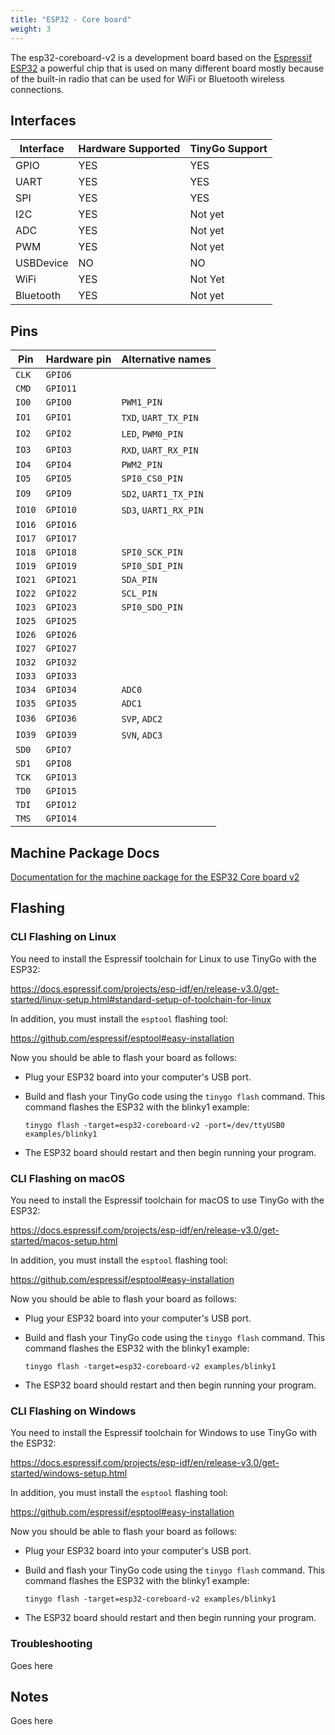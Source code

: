 ```yaml
---
title: "ESP32 - Core board"
weight: 3
---
```


The esp32-coreboard-v2 is a development board based on the [Espressif ESP32](https://www.espressif.com/en/products/socs/esp32) a powerful chip that is used on many different board mostly because of the built-in radio that can be used for WiFi or Bluetooth wireless connections.

## Interfaces

| Interface | Hardware Supported | TinyGo Support |
| --------- | ------------- | ----- |
| GPIO      | YES | YES |
| UART      | YES | YES |
| SPI       | YES | YES |
| I2C       | YES | Not yet |
| ADC       | YES | Not yet |
| PWM       | YES | Not yet |
| USBDevice | NO  | NO  |
| WiFi      | YES | Not Yet |
| Bluetooth | YES | Not yet |

## Pins

| Pin               | Hardware pin | Alternative names |
| ----------------- | ------------ | ----------------- |
| `CLK`             | `GPIO6`      |                   |
| `CMD`             | `GPIO11`     |                   |
| `IO0`             | `GPIO0`      | `PWM1_PIN`        |
| `IO1`             | `GPIO1`      | `TXD`, `UART_TX_PIN` |
| `IO2`             | `GPIO2`      | `LED`, `PWM0_PIN` |
| `IO3`             | `GPIO3`      | `RXD`, `UART_RX_PIN` |
| `IO4`             | `GPIO4`      | `PWM2_PIN`        |
| `IO5`             | `GPIO5`      | `SPI0_CS0_PIN`    |
| `IO9`             | `GPIO9`      | `SD2`, `UART1_TX_PIN` |
| `IO10`            | `GPIO10`     | `SD3`, `UART1_RX_PIN` |
| `IO16`            | `GPIO16`     |                   |
| `IO17`            | `GPIO17`     |                   |
| `IO18`            | `GPIO18`     | `SPI0_SCK_PIN`    |
| `IO19`            | `GPIO19`     | `SPI0_SDI_PIN`    |
| `IO21`            | `GPIO21`     | `SDA_PIN`         |
| `IO22`            | `GPIO22`     | `SCL_PIN`         |
| `IO23`            | `GPIO23`     | `SPI0_SDO_PIN`    |
| `IO25`            | `GPIO25`     |                   |
| `IO26`            | `GPIO26`     |                   |
| `IO27`            | `GPIO27`     |                   |
| `IO32`            | `GPIO32`     |                   |
| `IO33`            | `GPIO33`     |                   |
| `IO34`            | `GPIO34`     | `ADC0`            |
| `IO35`            | `GPIO35`     | `ADC1`            |
| `IO36`            | `GPIO36`     | `SVP`, `ADC2`     |
| `IO39`            | `GPIO39`     | `SVN`, `ADC3`     |
| `SD0`             | `GPIO7`      |                   |
| `SD1`             | `GPIO8`      |                   |
| `TCK`             | `GPIO13`     |                   |
| `TD0`             | `GPIO15`     |                   |
| `TDI`             | `GPIO12`     |                   |
| `TMS`             | `GPIO14`     |                   |

## Machine Package Docs

[Documentation for the machine package for the ESP32 Core board v2](../machine/esp32-coreboard-v2)

## Flashing

### CLI Flashing on Linux

You need to install the Espressif toolchain for Linux to use TinyGo with the ESP32: 

https://docs.espressif.com/projects/esp-idf/en/release-v3.0/get-started/linux-setup.html#standard-setup-of-toolchain-for-linux

In addition, you must install the `esptool` flashing tool:

https://github.com/espressif/esptool#easy-installation

Now you should be able to flash your board as follows:

- Plug your ESP32 board into your computer's USB port.
- Build and flash your TinyGo code using the `tinygo flash` command. This command flashes the ESP32 with the blinky1 example:

    ```
    tinygo flash -target=esp32-coreboard-v2 -port=/dev/ttyUSB0 examples/blinky1
    ```

- The ESP32 board should restart and then begin running your program.

### CLI Flashing on macOS

You need to install the Espressif toolchain for macOS to use TinyGo with the ESP32: 

https://docs.espressif.com/projects/esp-idf/en/release-v3.0/get-started/macos-setup.html

In addition, you must install the `esptool` flashing tool:

https://github.com/espressif/esptool#easy-installation

Now you should be able to flash your board as follows:

- Plug your ESP32 board into your computer's USB port.
- Build and flash your TinyGo code using the `tinygo flash` command. This command flashes the ESP32 with the blinky1 example:

    ```
    tinygo flash -target=esp32-coreboard-v2 examples/blinky1
    ```

- The ESP32 board should restart and then begin running your program.

### CLI Flashing on Windows

You need to install the Espressif toolchain for Windows to use TinyGo with the ESP32: 

https://docs.espressif.com/projects/esp-idf/en/release-v3.0/get-started/windows-setup.html

In addition, you must install the `esptool` flashing tool:

https://github.com/espressif/esptool#easy-installation

Now you should be able to flash your board as follows:

- Plug your ESP32 board into your computer's USB port.
- Build and flash your TinyGo code using the `tinygo flash` command. This command flashes the ESP32 with the blinky1 example:

    ```
    tinygo flash -target=esp32-coreboard-v2 examples/blinky1
    ```

- The ESP32 board should restart and then begin running your program.

### Troubleshooting

Goes here

## Notes

Goes here
